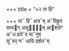 +++
title = "०२ ता हि"

+++
ता᳓ हि᳓ क्षत्र᳓म् अ᳓विह्रुतं  
सम्य᳓ग् असुर्य᳡म् आ᳓शते°  
अ᳓ध व्रते᳓व मा᳓नुषं  
सु᳓वर् ण᳓ धायि दर्शत᳓म्